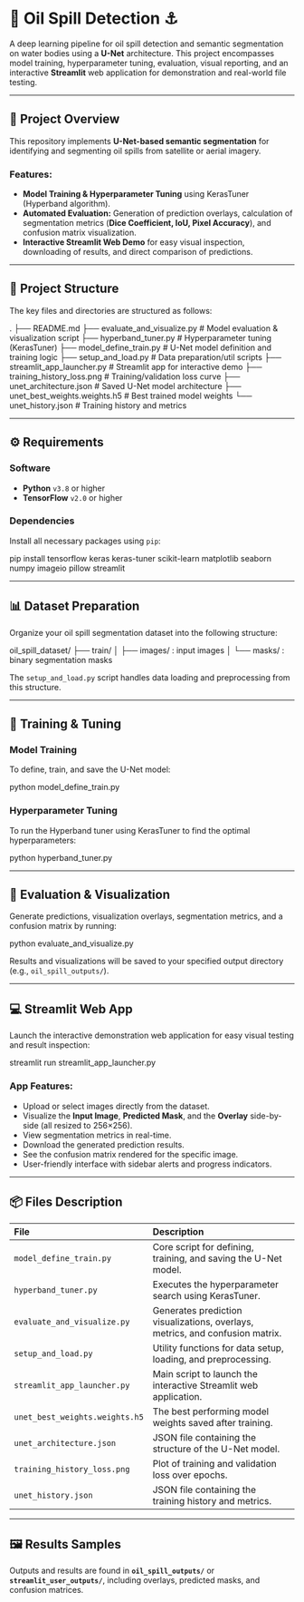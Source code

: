 # 🌊 Oil Spill Detection ⚓

A deep learning pipeline for oil spill detection and semantic segmentation on water bodies using a **U-Net** architecture. This project encompasses model training, hyperparameter tuning, evaluation, visual reporting, and an interactive **Streamlit** web application for demonstration and real-world file testing.

---

## 🎯 Project Overview

This repository implements **U-Net-based semantic segmentation** for identifying and segmenting oil spills from satellite or aerial imagery.

### Features:
- **Model Training & Hyperparameter Tuning** using KerasTuner (Hyperband algorithm).
- **Automated Evaluation:** Generation of prediction overlays, calculation of segmentation metrics (**Dice Coefficient, IoU, Pixel Accuracy**), and confusion matrix visualization.
- **Interactive Streamlit Web Demo** for easy visual inspection, downloading of results, and direct comparison of predictions.

---

## 📂 Project Structure

The key files and directories are structured as follows:

.
├── README.md
├── evaluate_and_visualize.py         # Model evaluation & visualization script
├── hyperband_tuner.py                # Hyperparameter tuning (KerasTuner)
├── model_define_train.py             # U-Net model definition and training logic
├── setup_and_load.py                 # Data preparation/util scripts
├── streamlit_app_launcher.py         # Streamlit app for interactive demo
├── training_history_loss.png         # Training/validation loss curve
├── unet_architecture.json            # Saved U-Net model architecture
├── unet_best_weights.weights.h5      # Best trained model weights
└── unet_history.json                 # Training history and metrics

---

## ⚙️ Requirements

### Software
- **Python** `v3.8` or higher
- **TensorFlow** `v2.0` or higher

### Dependencies
Install all necessary packages using `pip`:

pip install tensorflow keras keras-tuner scikit-learn matplotlib seaborn numpy imageio pillow streamlit

---

## 📊 Dataset Preparation

Organize your oil spill segmentation dataset into the following structure:

oil_spill_dataset/
├── train/
│   ├── images/ : input images
│   └── masks/  : binary segmentation masks

The `setup_and_load.py` script handles data loading and preprocessing from this structure.

---

## 🚀 Training & Tuning

### Model Training
To define, train, and save the U-Net model:

python model_define_train.py

### Hyperparameter Tuning
To run the Hyperband tuner using KerasTuner to find the optimal hyperparameters:

python hyperband_tuner.py

---

## 🔬 Evaluation & Visualization

Generate predictions, visualization overlays, segmentation metrics, and a confusion matrix by running:

python evaluate_and_visualize.py

Results and visualizations will be saved to your specified output directory (e.g., `oil_spill_outputs/`).

---

## 💻 Streamlit Web App

Launch the interactive demonstration web application for easy visual testing and result inspection:

streamlit run streamlit_app_launcher.py

### App Features:
- Upload or select images directly from the dataset.
- Visualize the **Input Image**, **Predicted Mask**, and the **Overlay** side-by-side (all resized to 256×256).
- View segmentation metrics in real-time.
- Download the generated prediction results.
- See the confusion matrix rendered for the specific image.
- User-friendly interface with sidebar alerts and progress indicators.

---

## 📦 Files Description

| File | Description |
| :--- | :--- |
| `model_define_train.py` | Core script for defining, training, and saving the U-Net model. |
| `hyperband_tuner.py` | Executes the hyperparameter search using KerasTuner. |
| `evaluate_and_visualize.py` | Generates prediction visualizations, overlays, metrics, and confusion matrix. |
| `setup_and_load.py` | Utility functions for data setup, loading, and preprocessing. |
| `streamlit_app_launcher.py` | Main script to launch the interactive Streamlit web application. |
| `unet_best_weights.weights.h5` | The best performing model weights saved after training. |
| `unet_architecture.json` | JSON file containing the structure of the U-Net model. |
| `training_history_loss.png` | Plot of training and validation loss over epochs. |
| `unet_history.json` | JSON file containing the training history and metrics. |

---

## 🖼️ Results Samples

Outputs and results are found in **`oil_spill_outputs/`** or **`streamlit_user_outputs/`**, including overlays, predicted masks, and confusion matrices.
